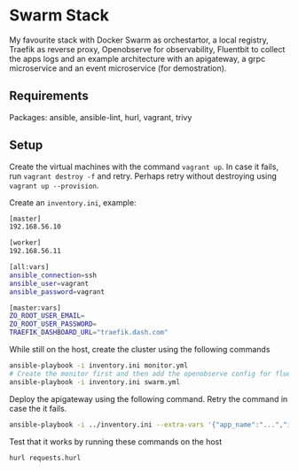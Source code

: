 # Swarm Stack

My favourite stack with Docker Swarm as orchestartor, a local registry, Traefik as reverse proxy, Openobserve for observability, Fluentbit to collect the apps logs and an example architecture with an apigateway, a grpc microservice and an event microservice (for demostration).

## Requirements

Packages: ansible, ansible-lint, hurl, vagrant, trivy

## Setup

Create the virtual machines with the command `vagrant up`. In case it fails, run `vagrant destroy -f` and retry. Perhaps retry without destroying using `vagrant up --provision`.

Create an `inventory.ini`, example:

```bash
[master]
192.168.56.10

[worker]
192.168.56.11

[all:vars]
ansible_connection=ssh
ansible_user=vagrant
ansible_password=vagrant

[master:vars]
ZO_ROOT_USER_EMAIL=
ZO_ROOT_USER_PASSWORD=
TRAEFIK_DASHBOARD_URL="traefik.dash.com"
```

While still on the host, create the cluster using the following commands

```bash
ansible-playbook -i inventory.ini monitor.yml
# Create the monitor first and then add the openobserve config for fluent bit
ansible-playbook -i inventory.ini swarm.yml
```

Deploy the apigateway using the following command. Retry the command in case the it fails.

```bash
ansible-playbook -i ../inventory.ini --extra-vars '{"app_name":"...","image_tag":"...","num_replicas":"...","APP_URL":"..."}' app_deploy.yml
```

Test that it works by running these commands on the host

```bash
hurl requests.hurl
```
